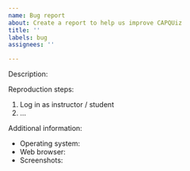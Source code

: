 ```yaml
---
name: Bug report
about: Create a report to help us improve CAPQUiz
title: ''
labels: bug
assignees: ''

---
```


Description:


Reproduction steps:
1. Log in as instructor / student
2. ...

Additional information:
- Operating system:
- Web browser:
- Screenshots:
